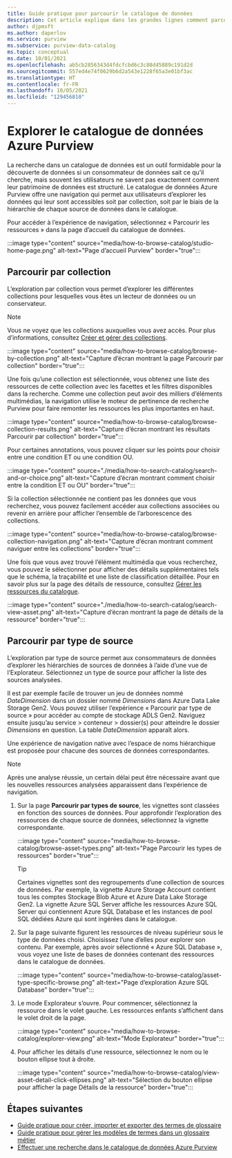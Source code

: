 ```yaml
---
title: Guide pratique pour parcourir le catalogue de données
description: Cet article explique dans les grandes lignes comment parcourir le catalogue de données Azure Purview en fonction du type de ressource
author: djpmsft
ms.author: daperlov
ms.service: purview
ms.subservice: purview-data-catalog
ms.topic: conceptual
ms.date: 10/01/2021
ms.openlocfilehash: ab5cb2856343d4fdcfcbd6c3c88d45889c191d2d
ms.sourcegitcommit: 557ed4e74f0629b6d2a543e1228f65a3e01bf3ac
ms.translationtype: HT
ms.contentlocale: fr-FR
ms.lasthandoff: 10/05/2021
ms.locfileid: "129456810"
---
```

# <a name="browse-the-azure-purview-data-catalog"></a>Explorer le catalogue de données Azure Purview

La recherche dans un catalogue de données est un outil formidable pour la découverte de données si un consommateur de données sait ce qu’il cherche, mais souvent les utilisateurs ne savent pas exactement comment leur patrimoine de données est structuré. Le catalogue de données Azure Purview offre une navigation qui permet aux utilisateurs d’explorer les données qui leur sont accessibles soit par collection, soit par le biais de la hiérarchie de chaque source de données dans le catalogue.

Pour accéder à l’expérience de navigation, sélectionnez « Parcourir les ressources » dans la page d’accueil du catalogue de données.

:::image type="content" source="media/how-to-browse-catalog/studio-home-page.png" alt-text="Page d’accueil Purview" border="true":::

## <a name="browse-by-collection"></a>Parcourir par collection

L’exploration par collection vous permet d’explorer les différentes collections pour lesquelles vous êtes un lecteur de données ou un conservateur.

> [!NOTE]
> Vous ne voyez que les collections auxquelles vous avez accès. Pour plus d’informations, consultez [Créer et gérer des collections](how-to-create-and-manage-collections.md).

:::image type="content" source="media/how-to-browse-catalog/browse-by-collection.png" alt-text="Capture d’écran montrant la page Parcourir par collection" border="true":::

Une fois qu’une collection est sélectionnée, vous obtenez une liste des ressources de cette collection avec les facettes et les filtres disponibles dans la recherche. Comme une collection peut avoir des milliers d’éléments multimédias, la navigation utilise le moteur de pertinence de recherche Purview pour faire remonter les ressources les plus importantes en haut.

:::image type="content" source="media/how-to-browse-catalog/browse-collection-results.png" alt-text="Capture d’écran montrant les résultats Parcourir par collection" border="true":::

Pour certaines annotations, vous pouvez cliquer sur les points pour choisir entre une condition ET ou une condition OU. 

:::image type="content" source="./media/how-to-search-catalog/search-and-or-choice.png" alt-text="Capture d’écran montrant comment choisir entre la condition ET ou OU" border="true":::

Si la collection sélectionnée ne contient pas les données que vous recherchez, vous pouvez facilement accéder aux collections associées ou revenir en arrière pour afficher l’ensemble de l’arborescence des collections.

:::image type="content" source="media/how-to-browse-catalog/browse-collection-navigation.png" alt-text="Capture d’écran montrant comment naviguer entre les collections" border="true":::

Une fois que vous avez trouvé l’élément multimédia que vous recherchez, vous pouvez le sélectionner pour afficher des détails supplémentaires tels que le schéma, la traçabilité et une liste de classification détaillée. Pour en savoir plus sur la page des détails de ressource, consultez [Gérer les ressources du catalogue](catalog-asset-details.md).

:::image type="content" source="./media/how-to-search-catalog/search-view-asset.png" alt-text="Capture d’écran montrant la page de détails de la ressource" border="true":::

## <a name="browse-by-source-type"></a>Parcourir par type de source

L’exploration par type de source permet aux consommateurs de données d’explorer les hiérarchies de sources de données à l’aide d’une vue de l’Explorateur. Sélectionnez un type de source pour afficher la liste des sources analysées.

Il est par exemple facile de trouver un jeu de données nommé *DateDimension* dans un dossier nommé *Dimensions* dans Azure Data Lake Storage Gen2. Vous pouvez utiliser l’expérience « Parcourir par type de source » pour accéder au compte de stockage ADLS Gen2. Naviguez ensuite jusqu’au service > conteneur > dossier(s) pour atteindre le dossier *Dimensions* en question. La table *DateDimension* apparaît alors.

Une expérience de navigation native avec l’espace de noms hiérarchique est proposée pour chacune des sources de données correspondantes.

> [!NOTE]
> Après une analyse réussie, un certain délai peut être nécessaire avant que les nouvelles ressources analysées apparaissent dans l’expérience de navigation.


1. Sur la page **Parcourir par types de source**, les vignettes sont classées en fonction des sources de données. Pour approfondir l’exploration des ressources de chaque source de données, sélectionnez la vignette correspondante.

    :::image type="content" source="media/how-to-browse-catalog/browse-asset-types.png" alt-text="Page Parcourir les types de ressources" border="true":::

   > [!TIP]
   > Certaines vignettes sont des regroupements d’une collection de sources de données. Par exemple, la vignette Azure Storage Account contient tous les comptes Stockage Blob Azure et Azure Data Lake Storage Gen2. La vignette Azure SQL Server affiche les ressources Azure SQL Server qui contiennent Azure SQL Database et les instances de pool SQL dédiées Azure qui sont ingérées dans le catalogue. 

1. Sur la page suivante figurent les ressources de niveau supérieur sous le type de données choisi. Choisissez l’une d’elles pour explorer son contenu. Par exemple, après avoir sélectionné « Azure SQL Database », vous voyez une liste de bases de données contenant des ressources dans le catalogue de données.

    :::image type="content" source="media/how-to-browse-catalog/asset-type-specific-browse.png" alt-text="Page d’exploration Azure SQL Database" border="true":::

1. Le mode Explorateur s’ouvre. Pour commencer, sélectionnez la ressource dans le volet gauche. Les ressources enfants s’affichent dans le volet droit de la page.

    :::image type="content" source="media/how-to-browse-catalog/explorer-view.png" alt-text="Mode Explorateur" border="true":::

1. Pour afficher les détails d’une ressource, sélectionnez le nom ou le bouton ellipse tout à droite.

    :::image type="content" source="media/how-to-browse-catalog/view-asset-detail-click-ellipses.png" alt-text="Sélection du bouton ellipse pour afficher la page Détails de la ressource" border="true":::

## <a name="next-steps"></a>Étapes suivantes

- [Guide pratique pour créer, importer et exporter des termes de glossaire](how-to-create-import-export-glossary.md)
- [Guide pratique pour gérer les modèles de termes dans un glossaire métier](how-to-manage-term-templates.md)
- [Effectuer une recherche dans le catalogue de données Azure Purview](how-to-search-catalog.md)
